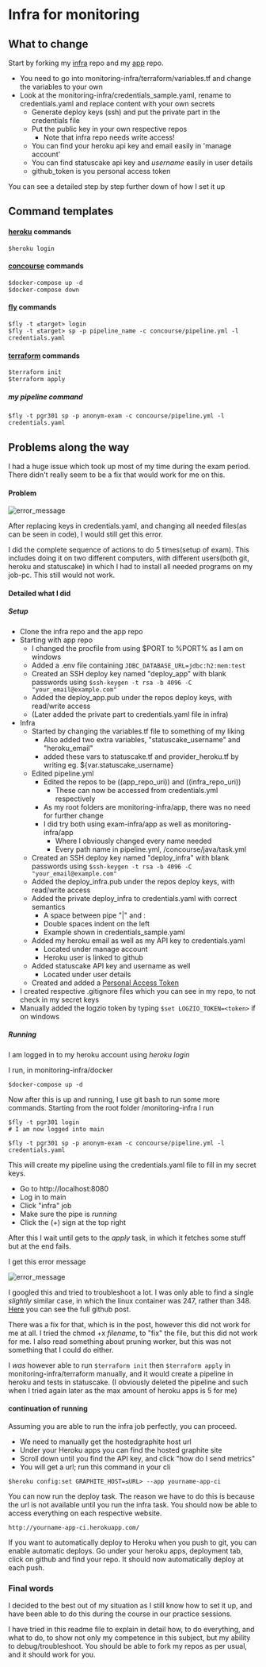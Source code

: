 # Infra for monitoring

## What to change

Start by forking my [infra](https://github.com/anonymbruker/monitoring-infra) repo and my [app](https://github.com/anonymbruker/monitoring-app) repo.

- You need to go into monitoring-infra/terraform/variables.tf and change the variables to your own
- Look at the monitoring-infra/credentials_sample.yaml, rename to credentials.yaml and replace content with your own secrets
    - Generate deploy keys (ssh) and put the private part in the credentials file
    - Put the public key in your own respective repos
        - Note that infra repo needs write access!
    - You can find your heroku api key and email easily in 'manage account'
    - You can find statuscake api key and *username* easily in user details
    - github_token is you personal access token

You can see a detailed step by step further down of how I set it up

## Command templates

#### [heroku](https://dashboard.heroku.com/) commands
```
$heroku login
```
#### [concourse](https://concourse-ci.org/) commands
```
$docker-compose up -d
$docker-compose down
```
#### [fly](https://concourse-ci.org/fly.html) commands
```
$fly -t ≤target> login
$fly -t ≤target> sp -p pipeline_name -c concourse/pipeline.yml -l credentials.yaml
```
#### [terraform](https://www.terraform.io/) commands
```
$terraform init
$terraform apply
```
##### my pipeline command
```
$fly -t pgr301 sp -p anonym-exam -c concourse/pipeline.yml -l credentials.yaml
```


## Problems along the way

I had a huge issue which took up most of my time during the exam period. There didn't really seem to be a fix that would work for me on this.

#### Problem

![error_message][error]

After replacing keys in credentials.yaml, and changing all needed files(as can be seen in code), I would still get this error.

I did the complete sequence of actions to do 5 times(setup of exam). This includes doing it on two different computers, with different users(both git, heroku and statuscake) in which I had to install all needed programs on my job-pc. This still would not work.

#### Detailed what I did

##### Setup
- Clone the infra repo and the app repo
- Starting with app repo
    - I changed the procfile from using $PORT to %PORT% as I am on windows
    - Added a .env file containing ```JDBC_DATABASE_URL=jdbc:h2:mem:test```
    - Created an SSH deploy key named "deploy_app" with blank passwords using
    ```$ssh-keygen -t rsa -b 4096 -C "your_email@example.com"```
    - Added the deploy_app.pub under the repos deploy keys, with read/write access
    - (Later added the private part to credentials.yaml file in infra)
- Infra
    - Started by changing the variables.tf file to something of my liking
        - Also added two extra variables, "statuscake_username" and "heroku_email"
        - added these vars to statuscake.tf and provider_heroku.tf by writing eg. ${var.statuscake_username}
    - Edited pipeline.yml
        - Edited the repos to be ((app_repo_uri)) and ((infra_repo_uri))
            - These can now be accessed from credentials.yml respectively
        - As my root folders are monitoring-infra/app, there was no need for further change
        - I did try both using exam-infra/app as well as monitoring-infra/app
            - Where I obviously changed every name needed
            - Every path name in pipeline.yml, /concourse/java/task.yml
    - Created an SSH deploy key named "deploy_infra" with blank passwords using
    ```$ssh-keygen -t rsa -b 4096 -C "your_email@example.com"```
    - Added the deploy_infra.pub under the repos deploy keys, with read/write access
    - Added the private deploy_infra to credentials.yaml with correct semantics
        - A space between pipe "|" and :
        - Double spaces indent on the left
        - Example shown in credentials_sample.yaml
    - Added my heroku email as well as my API key to credentials.yaml
        - Located under manage account
        - Heroku user is linked to github
    - Added statuscake API key and username as well
        - Located under user details
    - Created and added a [Personal Access Token](https://github.com/settings/tokens)
- I created respective .gitignore files which you can see in my repo, to not check in my secret keys
- Manually added the logzio token by typing ```$set LOGZIO_TOKEN=<token>``` if on windows

##### Running
I am logged in to my heroku account using *heroku login*

I run, in monitoring-infra/docker
```
$docker-compose up -d
```
Now after this is up and running, I use git bash to run some more commands. Starting from the root folder /monitoring-infra I run
```
$fly -t pgr301 login
# I am now logged into main

$fly -t pgr301 sp -p anonym-exam -c concourse/pipeline.yml -l credentials.yaml
```
This will create my pipeline using the credentials.yaml file to fill in my secret keys.

- Go to http://localhost:8080
- Log in to main
- Click "infra" job
- Make sure the pipe is *running*
- Click the (+) sign at the top right

After this I wait until gets to the *apply* task, in which it fetches some stuff but at the end fails.

I get this error message

![error_message][error]

I googled this and tried to troubleshoot a lot. I was only able to find a single *slightly* similar case, in which the linux container was 247, rather than 348.
[Here](https://github.com/facebook/fbctf/issues/431) you can see the full github post.

There was a fix for that, which is in the post, however this did not work for me at all. I tried the chmod +x *filename*, to "fix" the file, but this did not work for me.
I also read something about pruning worker, but this was not something that I could do either.

I *was* however able to run ```$terraform init``` then ```$terraform apply``` in monitoring-infra/terraform manually, and it would create a pipeline in heroku and tests in statuscake. (I obviously deleted the pipeline and such when I tried again later as the max amount of heroku apps is 5 for me)

#### continuation of running
Assuming you are able to run the infra job perfectly, you can proceed.

- We need to manually get the hostedgraphite host url
- Under your Heroku apps you can find the hosted graphite site
- Scroll down until you find the API key, and click "how do I send metrics"
- You will get a url; run this command in your cli
```
$heroku config:set GRAPHITE_HOST=≤URL> --app yourname-app-ci
```
You can now run the deploy task. The reason we have to do this is because the url is not available until you run the infra task. You should now be able to access everything on each respective website.
```
http://yourname-app-ci.herokuapp.com/
```
If you want to automatically deploy to Heroku when you push to git, you can enable automatic deploys. Go under your heroku apps, deployment tab, click on github and find your repo. It should now automatically deploy at each push.

### Final words

I decided to the best out of my situation as I still know how to set it up, and have been able to do this during the course in our practice sessions.

I have tried in this readme file to explain in detail how, to do everything, and what to do, to show not only my competence in this subject, but my ability to debug/troubleshoot. You should be able to fork my repos as per usual, and it should work for you.

[error]: https://i.imgur.com/ggNYjZA.png "error_message"